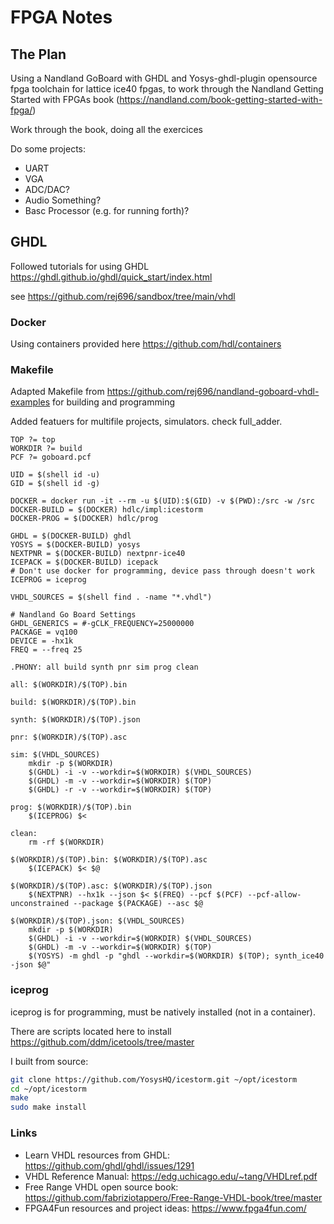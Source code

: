 # FPGA Notes

## The Plan
Using a Nandland GoBoard with GHDL and Yosys-ghdl-plugin opensource fpga toolchain for lattice ice40 fpgas, to work through the Nandland Getting Started with FPGAs book (https://nandland.com/book-getting-started-with-fpga/)

Work through the book, doing all the exercices

Do some projects:
- UART
- VGA
- ADC/DAC?
- Audio Something?
- Basc Processor (e.g. for running forth)?

## GHDL
Followed tutorials for using GHDL https://ghdl.github.io/ghdl/quick_start/index.html

see https://github.com/rej696/sandbox/tree/main/vhdl

### Docker
Using containers provided here https://github.com/hdl/containers

### Makefile
Adapted Makefile from https://github.com/rej696/nandland-goboard-vhdl-examples for building and programming

Added featuers for multifile projects, simulators. check full_adder.

```make
TOP ?= top
WORKDIR ?= build
PCF ?= goboard.pcf

UID = $(shell id -u)
GID = $(shell id -g)

DOCKER = docker run -it --rm -u $(UID):$(GID) -v $(PWD):/src -w /src
DOCKER-BUILD = $(DOCKER) hdlc/impl:icestorm
DOCKER-PROG = $(DOCKER) hdlc/prog

GHDL = $(DOCKER-BUILD) ghdl
YOSYS = $(DOCKER-BUILD) yosys
NEXTPNR = $(DOCKER-BUILD) nextpnr-ice40
ICEPACK = $(DOCKER-BUILD) icepack
# Don't use docker for programming, device pass through doesn't work
ICEPROG = iceprog

VHDL_SOURCES = $(shell find . -name "*.vhdl")

# Nandland Go Board Settings
GHDL_GENERICS = #-gCLK_FREQUENCY=25000000
PACKAGE = vq100
DEVICE = -hx1k
FREQ = --freq 25

.PHONY: all build synth pnr sim prog clean

all: $(WORKDIR)/$(TOP).bin

build: $(WORKDIR)/$(TOP).bin

synth: $(WORKDIR)/$(TOP).json

pnr: $(WORKDIR)/$(TOP).asc

sim: $(VHDL_SOURCES)
	mkdir -p $(WORKDIR)
	$(GHDL) -i -v --workdir=$(WORKDIR) $(VHDL_SOURCES)
	$(GHDL) -m -v --workdir=$(WORKDIR) $(TOP)
	$(GHDL) -r -v --workdir=$(WORKDIR) $(TOP)

prog: $(WORKDIR)/$(TOP).bin
	$(ICEPROG) $<

clean:
	rm -rf $(WORKDIR)

$(WORKDIR)/$(TOP).bin: $(WORKDIR)/$(TOP).asc
	$(ICEPACK) $< $@

$(WORKDIR)/$(TOP).asc: $(WORKDIR)/$(TOP).json
	$(NEXTPNR) --hx1k --json $< $(FREQ) --pcf $(PCF) --pcf-allow-unconstrained --package $(PACKAGE) --asc $@

$(WORKDIR)/$(TOP).json: $(VHDL_SOURCES)
	mkdir -p $(WORKDIR)
	$(GHDL) -i -v --workdir=$(WORKDIR) $(VHDL_SOURCES)
	$(GHDL) -m -v --workdir=$(WORKDIR) $(TOP)
	$(YOSYS) -m ghdl -p "ghdl --workdir=$(WORKDIR) $(TOP); synth_ice40 -json $@"
```

### iceprog
iceprog is for programming, must be natively installed (not in a container).

There are scripts located here to install https://github.com/ddm/icetools/tree/master

I built from source:
```bash
git clone https://github.com/YosysHQ/icestorm.git ~/opt/icestorm
cd ~/opt/icestorm
make
sudo make install
```


### Links
- Learn VHDL resources from GHDL: https://github.com/ghdl/ghdl/issues/1291
- VHDL Reference Manual: https://edg.uchicago.edu/~tang/VHDLref.pdf
- Free Range VHDL open source book: https://github.com/fabriziotappero/Free-Range-VHDL-book/tree/master
- FPGA4Fun resources and project ideas: https://www.fpga4fun.com/
